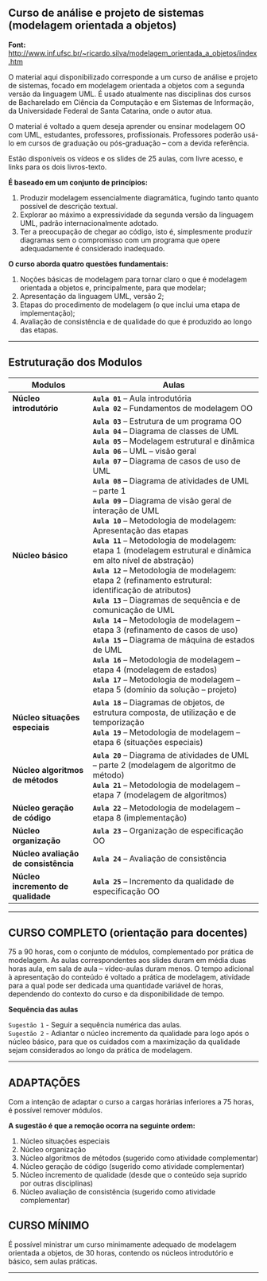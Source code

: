 ## Curso de análise e projeto de sistemas (modelagem orientada a objetos) 

**Font:** http://www.inf.ufsc.br/~ricardo.silva/modelagem_orientada_a_objetos/index.htm

O material aqui disponibilizado corresponde a um curso de análise e projeto de sistemas, focado em modelagem orientada a objetos com a segunda versão da linguagem UML. É usado atualmente nas disciplinas dos cursos de Bacharelado em Ciência da Computação e em Sistemas de Informação, da Universidade Federal de Santa Catarina, onde o autor atua.

O material é voltado a quem deseja aprender ou ensinar modelagem OO com UML, estudantes, professores, profissionais. Professores poderão usá-lo em cursos de graduação ou pós-graduação – com a devida referência.

Estão disponíveis os vídeos e os slides de 25 aulas, com livre acesso, e links para os dois livros-texto.

**É baseado em um conjunto de princípios:**

1. Produzir modelagem essencialmente diagramática, fugindo tanto quanto possível de descrição textual.
2. Explorar ao máximo a expressividade da segunda versão da linguagem UML, padrão internacionalmente adotado.
3. Ter a preocupação de chegar ao código, isto é, simplesmente produzir diagramas sem o compromisso com um programa que opere adequadamente é considerado inadequado.

**O curso aborda quatro questões fundamentais:**

1. Noções básicas de modelagem para tornar claro o que é modelagem orientada a objetos e, principalmente, para que modelar;
2. Apresentação da linguagem UML, versão 2;
3. Etapas do procedimento de modelagem (o que inclui uma etapa de implementação);
4. Avaliação de consistência e de qualidade do que é produzido ao longo das etapas.

---

## Estruturação dos Modulos

| **Modulos**                          | **Aulas**                                                                          |
|--------------------------------------|------------------------------------------------------------------------------------|
| **Núcleo introdutório**              | **`Aula 01`** – Aula introdutória <br> **`Aula 02`** – Fundamentos de modelagem OO |
| **Núcleo básico**                    | **`Aula 03`** – Estrutura de um programa OO <br> **`Aula 04`** – Diagrama de classes de UML <br> **`Aula 05`** – Modelagem estrutural e dinâmica <br> **`Aula 06`** – UML – visão geral <br> **`Aula 07`** – Diagrama de casos de uso de UML <br> **`Aula 08`** – Diagrama de atividades de UML – parte 1 <br> **`Aula 09`** – Diagrama de visão geral de interação de UML <br> **`Aula 10`** – Metodologia de modelagem: Apresentação das etapas <br> **`Aula 11`** – Metodologia de modelagem: etapa 1 (modelagem estrutural e dinâmica em alto nível de abstração) <br> **`Aula 12`** – Metodologia de modelagem: etapa 2 (refinamento estrutural: identificação de atributos) <br> **`Aula 13`** – Diagramas de sequência e de comunicação de UML <br> **`Aula 14`** – Metodologia de modelagem – etapa 3 (refinamento de casos de uso) <br> **`Aula 15`** – Diagrama de máquina de estados de UML <br> **`Aula 16`** – Metodologia de modelagem – etapa 4 (modelagem de estados) <br> **`Aula 17`** – Metodologia de modelagem – etapa 5 (domínio da solução – projeto)                                                                       |
| **Núcleo situações especiais**       | **`Aula 18`** – Diagramas de objetos, de estrutura composta, de utilização e de temporização <br> **`Aula 19`** – Metodologia de modelagem – etapa 6 (situações especiais)                                                             |
| **Núcleo algoritmos de métodos**     | **`Aula 20`** – Diagrama de atividades de UML – parte 2 (modelagem de algoritmo de método) <br> **`Aula 21`** – Metodologia de modelagem – etapa 7 (modelagem de algoritmos)                                                        |
| **Núcleo geração de código**         | **`Aula 22`** – Metodologia de modelagem – etapa 8 (implementação)                 |
| **Núcleo organização**               | **`Aula 23`** – Organização de especificação OO                                    |
| **Núcleo avaliação de consistência** | **`Aula 24`** – Avaliação de consistência                                          |
| **Núcleo incremento de qualidade**   | **`Aula 25`** – Incremento da qualidade de especificação OO                        |

---

## CURSO COMPLETO (orientação para docentes)

75 a 90 horas, com o conjunto de módulos, complementado por prática de modelagem. As aulas correspondentes aos slides duram em média duas horas aula, em sala de aula – vídeo-aulas duram menos. O tempo adicional à apresentação do conteúdo é voltado a prática de modelagem, atividade para a qual pode ser dedicada uma quantidade variável de horas, dependendo do contexto do curso e da disponibilidade de tempo.

**Sequência das aulas**

`Sugestão 1` -  Seguir a sequência numérica das aulas.<br>
`Sugestão 2` -  Adiantar o núcleo incremento da qualidade para logo após o núcleo básico, para que os cuidados com a maximização da qualidade sejam considerados ao longo da prática de modelagem.

---

## ADAPTAÇÕES

Com a intenção de adaptar o curso a cargas horárias inferiores a 75 horas, é possível remover módulos. 

**A sugestão é que a remoção ocorra na seguinte ordem:**

1. Núcleo situações especiais
2. Núcleo organização
3. Núcleo algoritmos de métodos (sugerido como atividade complementar)
4. Núcleo geração de código (sugerido como atividade complementar)
5. Núcleo incremento de qualidade (desde que o conteúdo seja suprido por outras disciplinas)
6. Núcleo avaliação de consistência (sugerido como atividade complementar)

## CURSO MÍNIMO

É possível ministrar um curso minimamente adequado de modelagem orientada a objetos, de 30 horas, contendo os núcleos introdutório e básico, sem aulas práticas.

---